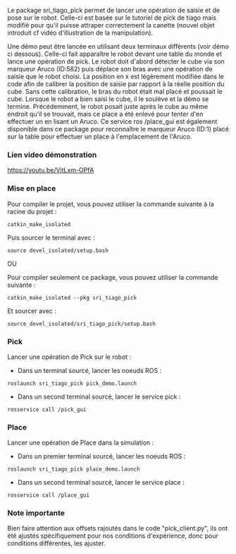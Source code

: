 Le package sri_tiago_pick permet de lancer une opération de saisie et de pose sur le robot. Celle-ci est basée sur le tutoriel de pick de tiago mais  modifié pour qu'il puisse attraper correctement la canette (nouvel objet introduit cf vidéo d'illustration de la manipulation). 

Une démo peut être lancée en utilisant deux terminaux différents (voir démo ci dessous). Celle-ci fait apparaître le robot devant une table du monde et lance une opération de pick. Le robot doit d'abord détecter le cube via son marqueur Aruco (ID:582) puis déplace son bras avec une opération de saisie que le robot choisi. La position en x est légèrement modifiée dans le code afin de calibrer la position de saisie par rapport à la réelle position du cube. Sans cette calibration, le bras du robot était mal placé et poussait le cube. Lorsque le robot a bien saisi le cube, il le soulève et la démo se termine. Précédemment, le robot posait juste après le cube au même endroit qu'il se trouvait, mais ce place a été enlevé pour tenter d'en effectuer un en lisant un Aruco. Ce service ros /place_gui est également disponible dans ce package pour reconnaître le marqueur Aruco (ID:1) placé sur la table pour effectuer un place à l'emplacement de l'Aruco.

### Lien video démonstration

https://youtu.be/VitLxm-OPfA

### Mise en place 
Pour compiler le projet, vous pouvez utiliser la commande suivante à la racine du projet :
```
catkin_make_isolated
```
Puis sourcer le terminal avec :
```
source devel_isolated/setup.bash
```
OU

Pour compiler seulement ce package, vous pouvez utiliser la commande suivante :
```
catkin_make_isolated --pkg sri_tiago_pick
```
Et sourcer avec :
```
source devel_isolated/sri_tiago_pick/setup.bash
```

### Pick
Lancer une opération de Pick sur le robot :
- Dans un terminal sourcé, lancer les noeuds ROS :
```
roslaunch sri_tiago_pick pick_demo.launch
```

- Dans un second terminal sourcé, lancer le service pick :
```
rosservice call /pick_gui
```

### Place
Lancer une opération de Place dans la simulation :
- Dans un premier terminal sourcé, lancer les noeuds ROS :
```
roslaunch sri_tiago_pick place_demo.launch
```

- Dans un second terminal sourcé, lancer le service place :
```
rosservice call /place_gui
```

### Note importante

Bien faire attention aux offsets rajoutés dans le code "pick_client.py", ils ont été ajustés spécifiquement pour nos conditions d'expérience, donc pour conditions différentes, les ajuster.
